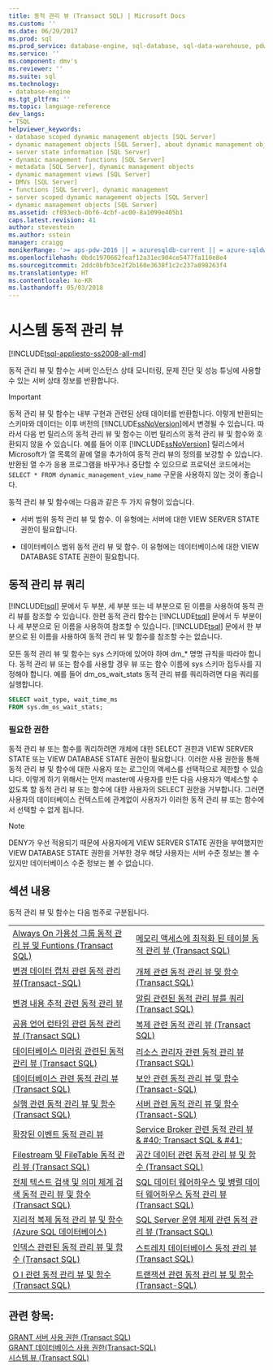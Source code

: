 ```yaml
---
title: 동적 관리 뷰 (Transact SQL) | Microsoft Docs
ms.custom: ''
ms.date: 06/29/2017
ms.prod: sql
ms.prod_service: database-engine, sql-database, sql-data-warehouse, pdw
ms.service: ''
ms.component: dmv's
ms.reviewer: ''
ms.suite: sql
ms.technology:
- database-engine
ms.tgt_pltfrm: ''
ms.topic: language-reference
dev_langs:
- TSQL
helpviewer_keywords:
- database scoped dynamic management objects [SQL Server]
- dynamic management objects [SQL Server], about dynamic management objects
- server state information [SQL Server]
- dynamic management functions [SQL Server]
- metadata [SQL Server], dynamic management objects
- dynamic management views [SQL Server]
- DMVs [SQL Server]
- functions [SQL Server], dynamic management
- server scoped dynamic management objects [SQL Server]
- dynamic management objects [SQL Server]
ms.assetid: cf893ecb-0bf6-4cbf-ac00-8a1099e405b1
caps.latest.revision: 41
author: stevestein
ms.author: sstein
manager: craigg
monikerRange: '>= aps-pdw-2016 || = azuresqldb-current || = azure-sqldw-latest || >= sql-server-2016 || = sqlallproducts-allversions'
ms.openlocfilehash: 0bdc1970662feaf12a31ec904ce5477fa110e8e4
ms.sourcegitcommit: 2ddc0bfb3ce2f2b160e3638f1c2c237a898263f4
ms.translationtype: HT
ms.contentlocale: ko-KR
ms.lasthandoff: 05/03/2018
---
```

# <a name="system-dynamic-management-views"></a>시스템 동적 관리 뷰
[!INCLUDE[tsql-appliesto-ss2008-all-md](../../includes/tsql-appliesto-ss2008-all-md.md)]

  동적 관리 뷰 및 함수는 서버 인스턴스 상태 모니터링, 문제 진단 및 성능 튜닝에 사용할 수 있는 서버 상태 정보를 반환합니다.  
  
> [!IMPORTANT]  
>  동적 관리 뷰 및 함수는 내부 구현과 관련된 상태 데이터를 반환합니다. 이렇게 반환되는 스키마와 데이터는 이후 버전의 [!INCLUDE[ssNoVersion](../../includes/ssnoversion-md.md)]에서 변경될 수 있습니다. 따라서 다음 번 릴리스의 동적 관리 뷰 및 함수는 이번 릴리스의 동적 관리 뷰 및 함수와 호환되지 않을 수 있습니다. 예를 들어 이후 [!INCLUDE[ssNoVersion](../../includes/ssnoversion-md.md)] 릴리스에서 Microsoft가 열 목록의 끝에 열을 추가하여 동적 관리 뷰의 정의를 보강할 수 있습니다. 반환된 열 수가 응용 프로그램을 바꾸거나 중단할 수 있으므로 프로덕션 코드에서는 `SELECT * FROM dynamic_management_view_name` 구문을 사용하지 않는 것이 좋습니다.  
  
 동적 관리 뷰 및 함수에는 다음과 같은 두 가지 유형이 있습니다.  
  
-   서버 범위 동적 관리 뷰 및 함수. 이 유형에는 서버에 대한 VIEW SERVER STATE 권한이 필요합니다.  
  
-   데이터베이스 범위 동적 관리 뷰 및 함수. 이 유형에는 데이터베이스에 대한 VIEW DATABASE STATE 권한이 필요합니다.  
  
## <a name="querying-dynamic-management-views"></a>동적 관리 뷰 쿼리  
 [!INCLUDE[tsql](../../includes/tsql-md.md)] 문에서 두 부분, 세 부분 또는 네 부분으로 된 이름을 사용하여 동적 관리 뷰를 참조할 수 있습니다. 한편 동적 관리 함수는 [!INCLUDE[tsql](../../includes/tsql-md.md)] 문에서 두 부분이나 세 부분으로 된 이름을 사용하여 참조할 수 있습니다. [!INCLUDE[tsql](../../includes/tsql-md.md)] 문에서 한 부분으로 된 이름을 사용하여 동적 관리 뷰 및 함수를 참조할 수는 없습니다.  
  
 모든 동적 관리 뷰 및 함수는 sys 스키마에 있어야 하며 dm_* 명명 규칙을 따라야 합니다. 동적 관리 뷰 또는 함수를 사용할 경우 뷰 또는 함수 이름에 sys 스키마 접두사를 지정해야 합니다. 예를 들어 dm_os_wait_stats 동적 관리 뷰를 쿼리하려면 다음 쿼리를 실행합니다.  
  
 ```sql
SELECT wait_type, wait_time_ms  
FROM sys.dm_os_wait_stats;  
```  
  
### <a name="required-permissions"></a>필요한 권한  
 동적 관리 뷰 또는 함수를 쿼리하려면 개체에 대한 SELECT 권한과 VIEW SERVER STATE 또는 VIEW DATABASE STATE 권한이 필요합니다. 이러한 사용 권한을 통해 동적 관리 뷰 및 함수에 대한 사용자 또는 로그인의 액세스를 선택적으로 제한할 수 있습니다. 이렇게 하기 위해서는 먼저 master에 사용자를 만든 다음 사용자가 액세스할 수 없도록 할 동적 관리 뷰 또는 함수에 대한 사용자의 SELECT 권한을 거부합니다. 그러면 사용자의 데이터베이스 컨텍스트에 관계없이 사용자가 이러한 동적 관리 뷰 또는 함수에서 선택할 수 없게 됩니다.  
  
> [!NOTE]  
>  DENY가 우선 적용되기 때문에 사용자에게 VIEW SERVER STATE 권한을 부여했지만 VIEW DATABASE STATE 권한을 거부한 경우 해당 사용자는 서버 수준 정보는 볼 수 있지만 데이터베이스 수준 정보는 볼 수 없습니다.  
  
## <a name="in-this-section"></a>섹션 내용  
 동적 관리 뷰 및 함수는 다음 범주로 구분됩니다.  
  
|||  
|-|-|  
|[Always On 가용성 그룹 동적 관리 뷰 및 Funtions (Transact SQL)](../../relational-databases/system-dynamic-management-views/always-on-availability-groups-dynamic-management-views-functions.md)|[메모리 액세스에 최적화 된 테이블 동적 관리 뷰 &#40;Transact SQL&#41;](../../relational-databases/system-dynamic-management-views/memory-optimized-table-dynamic-management-views-transact-sql.md)|  
|[변경 데이터 캡처 관련 동적 관리 뷰&#40;Transact-SQL&#41;](http://msdn.microsoft.com/library/2a771d7d-693a-4f56-9227-02cd00e0e200)|[개체 관련 동적 관리 뷰 및 함수 &#40;Transact SQL&#41;](../../relational-databases/system-dynamic-management-views/object-related-dynamic-management-views-and-functions-transact-sql.md)|  
|[변경 내용 추적 관련 동적 관리 뷰](http://msdn.microsoft.com/library/dc8a0af9-fcd8-4c34-9453-5132717c9bdb)|[알림 관련된 동적 관리 뷰를 쿼리 &#40;Transact SQL&#41;](http://msdn.microsoft.com/library/92eb22d8-33f3-4c17-b32e-e23acdfbd8f4)|  
|[공용 언어 런타임 관련 동적 관리 뷰 &#40;Transact SQL&#41;](../../relational-databases/system-dynamic-management-views/common-language-runtime-related-dynamic-management-views-transact-sql.md)|[복제 관련 동적 관리 뷰 &#40;Transact SQL&#41;](../../relational-databases/system-dynamic-management-views/replication-related-dynamic-management-views-transact-sql.md)|  
|[데이터베이스 미러링 관련된 동적 관리 뷰 &#40;Transact SQL&#41;](http://msdn.microsoft.com/library/04fb21de-1b5e-4a8e-9ca6-1b78ad278db1)|[리소스 관리자 관련 동적 관리 뷰 &#40;Transact SQL&#41;](../../relational-databases/system-dynamic-management-views/resource-governor-related-dynamic-management-views-transact-sql.md)|  
|[데이터베이스 관련 동적 관리 뷰 &#40;Transact SQL&#41;](../../relational-databases/system-dynamic-management-views/database-related-dynamic-management-views-transact-sql.md)|[보안 관련 동적 관리 뷰 및 함수&#40;Transact-SQL&#41;](../../relational-databases/system-dynamic-management-views/security-related-dynamic-management-views-and-functions-transact-sql.md)|  
|[실행 관련 동적 관리 뷰 및 함수 &#40;Transact SQL&#41;](../../relational-databases/system-dynamic-management-views/execution-related-dynamic-management-views-and-functions-transact-sql.md)|[서버 관련 동적 관리 뷰 및 함수&#40;Transact-SQL&#41;](../../relational-databases/system-dynamic-management-views/server-related-dynamic-management-views-and-functions-transact-sql.md)|  
|[확장된 이벤트 동적 관리 뷰](../../relational-databases/system-dynamic-management-views/extended-events-dynamic-management-views.md)|[Service Broker 관련 동적 관리 뷰 & #40; Transact SQL & #41;](../../relational-databases/system-dynamic-management-views/service-broker-related-dynamic-management-views-transact-sql.md)|  
|[Filestream 및 FileTable 동적 관리 뷰 &#40;Transact SQL&#41;](../../relational-databases/system-dynamic-management-views/filestream-and-filetable-dynamic-management-views-transact-sql.md)|[공간 데이터 관련 동적 관리 뷰 및 함수 &#40;Transact SQL&#41;](http://msdn.microsoft.com/library/c542ac38-451f-43a5-bf8c-4edd38bb738e)|  
|[전체 텍스트 검색 및 의미 체계 검색 동적 관리 뷰 및 함수 &#40;Transact SQL&#41;](../../relational-databases/system-dynamic-management-views/full-text-and-semantic-search-dynamic-management-views-functions.md)|[SQL 데이터 웨어하우스 및 병렬 데이터 웨어하우스 동적 관리 뷰 &#40;Transact SQL&#41;](../../relational-databases/system-dynamic-management-views/sql-and-parallel-data-warehouse-dynamic-management-views.md)|  
|[지리적 복제 동적 관리 뷰 및 함수 &#40;Azure SQL 데이터베이스&#41;](../../relational-databases/system-dynamic-management-views/geo-replication-dynamic-management-views-and-functions-azure-sql-database.md)|[SQL Server 운영 체제 관련 동적 관리 뷰 &#40;Transact SQL&#41;](../../relational-databases/system-dynamic-management-views/sql-server-operating-system-related-dynamic-management-views-transact-sql.md)|  
|[인덱스 관련된 동적 관리 뷰 및 함수 &#40;Transact SQL&#41;](../../relational-databases/system-dynamic-management-views/index-related-dynamic-management-views-and-functions-transact-sql.md)|[스트레치 데이터베이스 동적 관리 뷰 &#40;Transact SQL&#41;](http://msdn.microsoft.com/library/1193efce-a105-49a9-a8b8-26b063485567)|  
|[O I 관련 동적 관리 뷰 및 함수 &#40;Transact SQL&#41;](../../relational-databases/system-dynamic-management-views/i-o-related-dynamic-management-views-and-functions-transact-sql.md)|[트랜잭션 관련 동적 관리 뷰 및 함수&#40;Transact-SQL&#41;](../../relational-databases/system-dynamic-management-views/transaction-related-dynamic-management-views-and-functions-transact-sql.md)|  

  
## <a name="see-also"></a>관련 항목:  
 [GRANT 서버 사용 권한 &#40;Transact SQL&#41;](../../t-sql/statements/grant-server-permissions-transact-sql.md)   
 [GRANT 데이터베이스 사용 권한&#40;Transact-SQL&#41;](../../t-sql/statements/grant-database-permissions-transact-sql.md)   
 [시스템 뷰 &#40;Transact SQL&#41;](http://msdn.microsoft.com/library/35a6161d-7f43-4e00-bcd3-3091f2015e90)  
  
  
